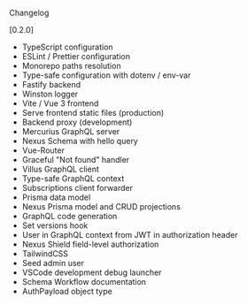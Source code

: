  Changelog

[0.2.0]
- TypeScript configuration
- ESLint / Prettier configuration
- Monorepo paths resolution
- Type-safe configuration with dotenv / env-var
- Fastify backend
- Winston logger
- Vite / Vue 3 frontend
- Serve frontend static files (production)
- Backend proxy (development)
- Mercurius GraphQL server
- Nexus Schema with hello query
- Vue-Router
- Graceful "Not found" handler
- Villus GraphQL client
- Type-safe GraphQL context
- Subscriptions client forwarder
- Prisma data model
- Nexus Prisma model and CRUD projections
- GraphQL code generation
- Set versions hook
- User in GraphQL context from JWT in authorization header
- Nexus Shield field-level authorization
- TailwindCSS
- Seed admin user
- VSCode development debug launcher
- Schema Workflow documentation
- AuthPayload object type
